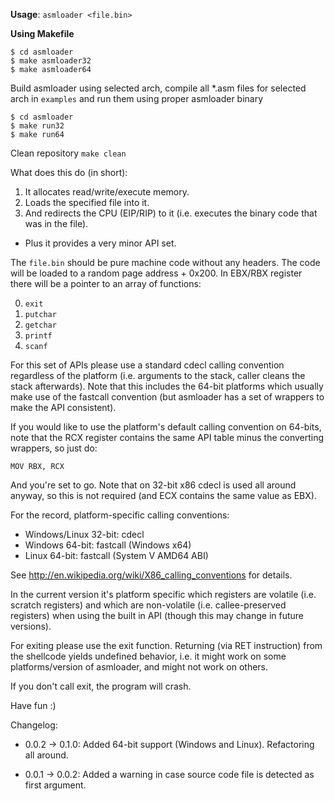 **Usage**:
`asmloader <file.bin>`

**Using Makefile**
```
$ cd asmloader
$ make asmloader32
$ make asmloader64
```
Build asmloader using selected arch, compile all  *.asm  files for selected arch in `examples` 
and run them using proper asmloader binary 
 ```
$ cd asmloader
$ make run32
$ make run64 
```
Clean repository `make clean`

What does this do (in short):
1. It allocates read/write/execute memory.
2. Loads the specified file into it.
3. And redirects the CPU (EIP/RIP) to it (i.e. executes the binary code that  was in the file).
+  Plus it provides a very minor API set.

The `file.bin` should be pure machine code without any headers. The code will be loaded to a random page address + 0x200. In EBX/RBX register there will be a pointer to an array of functions:

  0. `exit`
  1. `putchar`
  2. `getchar`
  3. `printf`
  4. `scanf`

For this set of APIs please use a standard cdecl calling convention regardless of the platform (i.e. arguments to the stack, caller cleans the stack afterwards). Note that this includes the 64-bit platforms which usually make use of the fastcall convention (but asmloader has a set of wrappers to make the API consistent).

If you would like to use the platform's default calling convention on 64-bits, note that the RCX register contains the same API table minus the converting wrappers, so just do:

  `MOV RBX, RCX`

And you're set to go. Note that on 32-bit x86 cdecl is used all around anyway, so this is not required (and ECX contains the same value as EBX).

For the record, platform-specific calling conventions:
  * Windows/Linux 32-bit: cdecl
  * Windows       64-bit: fastcall (Windows x64)
  * Linux         64-bit: fastcall (System V AMD64 ABI)
 
See http://en.wikipedia.org/wiki/X86_calling_conventions for details.

In the current version it's platform specific which registers are volatile (i.e. scratch registers) and which are non-volatile (i.e. callee-preserved registers) when using the built in API (though this may change in future versions).

For exiting please use the exit function. Returning (via RET instruction) from the shellcode yields undefined behavior, i.e. it might work on some platforms/version of asmloader, and might not work on others.

If you don't call exit, the program will crash.

Have fun :)


Changelog:

* 0.0.2 -> 0.1.0:
  Added 64-bit support (Windows and Linux). Refactoring all around.

* 0.0.1 -> 0.0.2:
  Added a warning in case source code file is detected as first argument.

